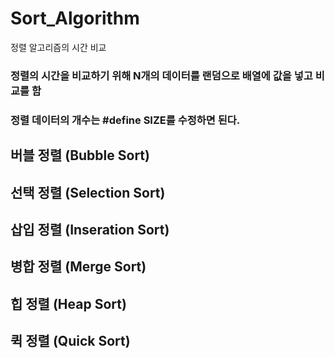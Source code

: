 # Sort_Algorithm
정렬 알고리즘의 시간 비교
### 정렬의 시간을 비교하기 위해 N개의 데이터를 랜덤으로 배열에 값을 넣고 비교를 함
### 정렬 데이터의 개수는 #define SIZE를 수정하면 된다.

## 버블 정렬 (Bubble Sort)

## 선택 정렬 (Selection Sort)

## 삽입 정렬 (Inseration Sort)

## 병합 정렬 (Merge Sort)

## 힙 정렬 (Heap Sort)

## 퀵 정렬 (Quick Sort)
